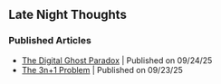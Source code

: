 ## Late Night Thoughts

### Published Articles

- [The Digital Ghost Paradox](/the-digital-ghost-paradox.md) | Published on 09/24/25
- [The 3n+1 Problem](/the-3n+1-problem.md) | Published on 09/23/25 